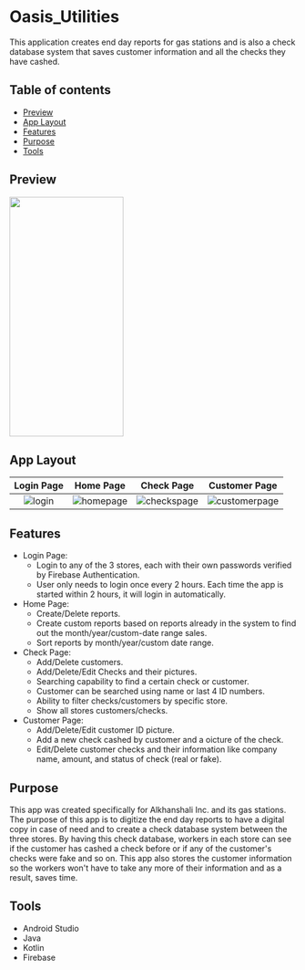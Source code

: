 # Oasis_Utilities

This application creates end day reports for gas stations and is also a check database system that saves customer information and all the checks they have cashed. 

## Table of contents
* [Preview](#preview)
* [App Layout](#app-layout)
* [Features](#features)
* [Purpose](#purpose)
* [Tools](#tools)

## Preview

<img src="demo_gif.gif" width="200" height="420"/>

## App Layout

Login Page            |  Home Page | Check Page | Customer Page
:-------------------------:|:-------------------------:|:-------------------------:|:-------------------------:
![login](https://user-images.githubusercontent.com/33325959/103325126-30413500-49ff-11eb-9836-6d9eb5746c7b.png)  | ![homepage](https://user-images.githubusercontent.com/33325959/103325123-2b7c8100-49ff-11eb-9797-47122e2c24a9.png) | ![checkspage](https://user-images.githubusercontent.com/33325959/103325129-333c2580-49ff-11eb-84e8-ca74c75c7a56.png) | ![customerpage](https://user-images.githubusercontent.com/33325959/103325132-359e7f80-49ff-11eb-89a7-36b354c23523.png)

## Features

* Login Page: 
	* Login to any of the 3 stores, each with their own passwords verified by Firebase Authentication.
	* User only needs to login once every 2 hours. Each time the app is started within 2 hours, it will login in automatically.
* Home Page: 
	* Create/Delete reports.
	* Create custom reports based on reports already in the system to find out the month/year/custom-date range sales.
	* Sort reports by month/year/custom date range.
* Check Page: 
	* Add/Delete customers.
	* Add/Delete/Edit Checks and their pictures.
	* Searching capability to find a certain check or customer.
	* Customer can be searched using name or last 4 ID numbers.
	* Ability to filter checks/customers by specific store.
	* Show all stores customers/checks.
* Customer Page:
	* Add/Delete/Edit customer ID picture.
	* Add a new check cashed by customer and a oicture of the check.
	* Edit/Delete customer checks and their information like company name, amount, and status of check (real or fake).

## Purpose
This app was created specifically for Alkhanshali Inc. and its gas stations. The purpose of this app is to digitize the end day reports to have a digital copy
in case of need and to create a check database system between the three stores. By having this check database, workers in each store can see if the customer
has cashed a check before or if any of the customer's checks were fake and so on. This app also stores the customer information so the workers won't have to take 
any more of their information and as a result, saves time.
	
## Tools
* Android Studio
* Java
* Kotlin
* Firebase
